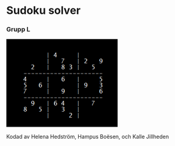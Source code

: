 # Sudoku solver
### Grupp L

![preview gif](devlog/solve-evil.gif)

Kodad av Helena Hedström, Hampus Boësen, och Kalle Jillheden
